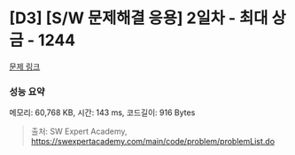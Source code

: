 # [D3] [S/W 문제해결 응용] 2일차 - 최대 상금 - 1244 

[문제 링크](https://swexpertacademy.com/main/code/problem/problemDetail.do?contestProbId=AV15Khn6AN0CFAYD) 

### 성능 요약

메모리: 60,768 KB, 시간: 143 ms, 코드길이: 916 Bytes



> 출처: SW Expert Academy, https://swexpertacademy.com/main/code/problem/problemList.do